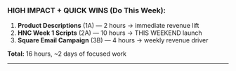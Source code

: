 ### **HIGH IMPACT + QUICK WINS (Do This Week):**

1. **Product Descriptions** (1A) — 2 hours → immediate revenue lift
2. **HNC Week 1 Scripts** (2A) — 10 hours → THIS WEEKEND launch
3. **Square Email Campaign** (3B) — 4 hours → weekly revenue driver

**Total:** 16 hours, ~2 days of focused work

---
